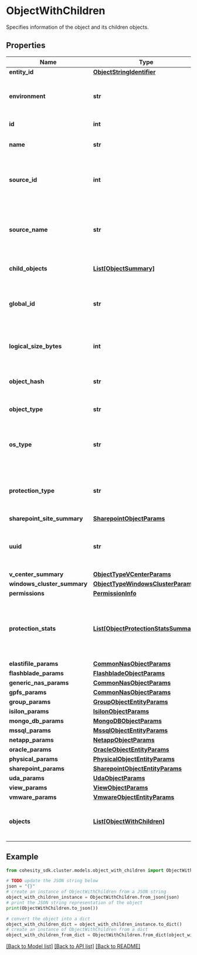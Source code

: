 # ObjectWithChildren

Specifies information of the object and its children objects.

## Properties

Name | Type | Description | Notes
------------ | ------------- | ------------- | -------------
**entity_id** | [**ObjectStringIdentifier**](ObjectStringIdentifier.md) |  | [optional] 
**environment** | **str** | Specifies the environment of the object. | [optional] 
**id** | **int** | Specifies object id. | [optional] 
**name** | **str** | Specifies the name of the object. | [optional] 
**source_id** | **int** | Specifies registered source id to which object belongs. | [optional] 
**source_name** | **str** | Specifies registered source name to which object belongs. | [optional] 
**child_objects** | [**List[ObjectSummary]**](ObjectSummary.md) | Specifies child object details. | [optional] 
**global_id** | **str** | Specifies the global id which is a unique identifier of the object. | [optional] 
**logical_size_bytes** | **int** | Specifies the logical size of object in bytes. | [optional] 
**object_hash** | **str** | Specifies the hash identifier of the object. | [optional] 
**object_type** | **str** | Specifies the type of the object. | [optional] 
**os_type** | **str** | Specifies the operating system type of the object. | [optional] 
**protection_type** | **str** | Specifies the protection type of the object if any. | [optional] 
**sharepoint_site_summary** | [**SharepointObjectParams**](SharepointObjectParams.md) |  | [optional] 
**uuid** | **str** | Specifies the uuid which is a unique identifier of the object. | [optional] 
**v_center_summary** | [**ObjectTypeVCenterParams**](ObjectTypeVCenterParams.md) |  | [optional] 
**windows_cluster_summary** | [**ObjectTypeWindowsClusterParams**](ObjectTypeWindowsClusterParams.md) |  | [optional] 
**permissions** | [**PermissionInfo**](PermissionInfo.md) |  | [optional] 
**protection_stats** | [**List[ObjectProtectionStatsSummary]**](ObjectProtectionStatsSummary.md) | Specifies the count and size of protected and unprotected objects for the size. | [optional] 
**elastifile_params** | [**CommonNasObjectParams**](CommonNasObjectParams.md) |  | [optional] 
**flashblade_params** | [**FlashbladeObjectParams**](FlashbladeObjectParams.md) |  | [optional] 
**generic_nas_params** | [**CommonNasObjectParams**](CommonNasObjectParams.md) |  | [optional] 
**gpfs_params** | [**CommonNasObjectParams**](CommonNasObjectParams.md) |  | [optional] 
**group_params** | [**GroupObjectEntityParams**](GroupObjectEntityParams.md) |  | [optional] 
**isilon_params** | [**IsilonObjectParams**](IsilonObjectParams.md) |  | [optional] 
**mongo_db_params** | [**MongoDBObjectParams**](MongoDBObjectParams.md) |  | [optional] 
**mssql_params** | [**MssqlObjectEntityParams**](MssqlObjectEntityParams.md) |  | [optional] 
**netapp_params** | [**NetappObjectParams**](NetappObjectParams.md) |  | [optional] 
**oracle_params** | [**OracleObjectEntityParams**](OracleObjectEntityParams.md) |  | [optional] 
**physical_params** | [**PhysicalObjectEntityParams**](PhysicalObjectEntityParams.md) |  | [optional] 
**sharepoint_params** | [**SharepointObjectEntityParams**](SharepointObjectEntityParams.md) |  | [optional] 
**uda_params** | [**UdaObjectParams**](UdaObjectParams.md) |  | [optional] 
**view_params** | [**ViewObjectParams**](ViewObjectParams.md) |  | [optional] 
**vmware_params** | [**VmwareObjectEntityParams**](VmwareObjectEntityParams.md) |  | [optional] 
**objects** | [**List[ObjectWithChildren]**](ObjectWithChildren.md) | Specifies a list of child nodes for this specific node. | [optional] 

## Example

```python
from cohesity_sdk.cluster.models.object_with_children import ObjectWithChildren

# TODO update the JSON string below
json = "{}"
# create an instance of ObjectWithChildren from a JSON string
object_with_children_instance = ObjectWithChildren.from_json(json)
# print the JSON string representation of the object
print(ObjectWithChildren.to_json())

# convert the object into a dict
object_with_children_dict = object_with_children_instance.to_dict()
# create an instance of ObjectWithChildren from a dict
object_with_children_from_dict = ObjectWithChildren.from_dict(object_with_children_dict)
```
[[Back to Model list]](../README.md#documentation-for-models) [[Back to API list]](../README.md#documentation-for-api-endpoints) [[Back to README]](../README.md)


